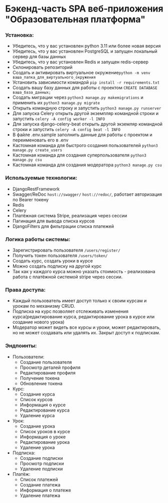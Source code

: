 # Бэкенд-часть SPA веб-приложения "Образовательная платформа"

### Установка:

- Убедитесь, что у вас установлен python 3.11 или более новая версия<br>
- Убедитесь, что у вас установлен PostgreSQL и запущен локальный сервер для базы данных<br>
- Убедитесь, что у вас установлен Redis и запущен redis-сервер<br>
- Склонировать репозиторий<br>
- Создать и активировать виртуальное окружение```python -m venv ваша_папка_для_виртуального_окружения```<br>
- Установить зависимости командой ```pip install -r requirements.txt```<br>
- Создать вашу базу данных для работы с проектом ```CREATE DATABASE ваша_база_данных;```<br>
- Создать миграции через ```python3 manage.py makemigrations``` и применить их ```python3 manage.py migrate```<br>
- Открыть командную строку и запустить ```python3 manage.py runserver```<br>
- Для запуска Celery открыть другой экземпляр командной строки и запустить ```celery -A config worker -l INFO```<br>
- Для запуска django-celery-beat открыть другой экземляр командной строки и
  запустить ```celery -A config beat -l INFO```<br>
- В файле .env.sample заполнить данные для работы с проектом и переименовать его в .env<br>
- Кастомная команда для быстрого создания пользователей ```python3 manage.py create_users```<br>
- Кастомная команда для создания суперпользователя ```python3 manage.py csu```<br>
- Кастомная команда для создания модератора ```python3 manage.py csu```<br>

### Используемые технологии:

- DjangoRestFramework<br>
- Swagger/ReDoc ```host://swagger/``` ```host://redoc/```, работает авторизация по Bearer токену<br>
- Redis<br>
- Celery<br>
- Платёжная система Stripe, реализация через сессии<br>
- Пагинация для вывода списка курсов
- DjangoFilters для фильтрации списка платежей

### Логика работы системы:

- Зарегистрировать пользователя ```/users/register/```<br>
- Получить токен пользователя ```/users/token/```<br>
- Создать курс, создать уроки в курсе
- Можно создать подписку на другой курс
- Так как у каждого курса можно указать стоимость - реализована работа с платёжной системой stripe через сессии.

### Права доступа:

- Каждый пользователь имеет доступ только к своим курсам и урокам по механизму CRUD.<br>
- Подписка на курс позволяет отслеживать изменения курса(редактирование курса, редактирование урока в курсе или создание
  нового урока)
- Модератор может видеть все курсы и уроки, может редактировать, но не может создавать или удалять их. Закрыт доступ к
  подпискам.

### Эндпоинты:

- Пользователи:
  - Создание пользователя
  - Просмотр деталей профиля
  - Редактирование профиля
  - Получение токена
  - Обновление токена
- Курс:
  - Создание курса
  - Список курсов
  - Информация о курсе
  - Редактирование курса
  - Удаление курса
- Урок:
  - Создание урока
  - Список уроков в курсе
  - Информация о уроке
  - Редактирование урока
  - Удаление урока
- Подписка:
  - Создание подписки
  - Просмотр подписки
  - Удаление подписки
- Платёж:
  - Список платежей
  - Создание платежа
  - Информация о платеже
  - Удаление платежа

